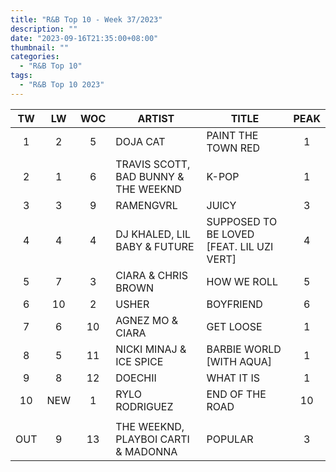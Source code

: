 ```yaml
---
title: "R&B Top 10 - Week 37/2023"
description: ""
date: "2023-09-16T21:35:00+08:00"
thumbnail: ""
categories:
  - "R&B Top 10"
tags:
  - "R&B Top 10 2023"
---
```

<!--more-->
|TW|LW|WOC|ARTIST|TITLE|PEAK|
|:---:|:---:|:---:|---|---|:---:|
|1|2|5|DOJA CAT|PAINT THE TOWN RED|1|
|2|1|6|TRAVIS SCOTT, BAD BUNNY & THE WEEKND|K-POP|1|
|3|3|9|RAMENGVRL|JUICY|3|
|4|4|4|DJ KHALED, LIL BABY & FUTURE|SUPPOSED TO BE LOVED [FEAT. LIL UZI VERT]|4|
|5|7|3|CIARA & CHRIS BROWN|HOW WE ROLL|5|
|6|10|2|USHER|BOYFRIEND|6|
|7|6|10|AGNEZ MO & CIARA|GET LOOSE|1|
|8|5|11|NICKI MINAJ & ICE SPICE|BARBIE WORLD [WITH AQUA]|1|
|9|8|12|DOECHII|WHAT IT IS|1|
|10|NEW|1|RYLO RODRIGUEZ|END OF THE ROAD|10|
| | | | | | |
|OUT|9|13|THE WEEKND, PLAYBOI CARTI & MADONNA|POPULAR|3|
